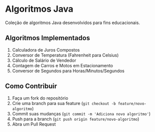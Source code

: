 # Algoritmos Java

Coleção de algoritmos Java desenvolvidos para fins educacionais.

## Algoritmos Implementados

1. Calculadora de Juros Compostos
2. Conversor de Temperatura (Fahrenheit para Celsius)
3. Cálculo de Salário de Vendedor
4. Contagem de Carros e Motos em Estacionamento
5. Conversor de Segundos para Horas/Minutos/Segundos

## Como Contribuir

1. Faça um fork do repositório
2. Crie uma branch para sua feature (`git checkout -b feature/novo-algoritmo`)
3. Commit suas mudanças (`git commit -m 'Adiciona novo algoritmo'`)
4. Push para a branch (`git push origin feature/novo-algoritmo`)
5. Abra um Pull Request
